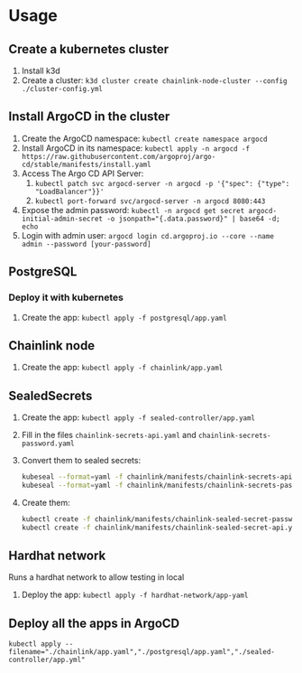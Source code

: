 # Usage

## Create a kubernetes cluster
1. Install k3d
2. Create a cluster: `k3d cluster create chainlink-node-cluster --config ./cluster-config.yml`

## Install ArgoCD in the cluster
1. Create the ArgoCD namespace: `kubectl create namespace argocd`
2. Install ArgoCD in its namespace: `kubectl apply -n argocd -f https://raw.githubusercontent.com/argoproj/argo-cd/stable/manifests/install.yaml` 
3. Access The Argo CD API Server:
   1. `kubectl patch svc argocd-server -n argocd -p '{"spec": {"type": "LoadBalancer"}}'`
   2. `kubectl port-forward svc/argocd-server -n argocd 8080:443`
4. Expose the admin password: `kubectl -n argocd get secret argocd-initial-admin-secret -o jsonpath="{.data.password}" | base64 -d; echo`
5. Login with admin user: `argocd login cd.argoproj.io --core --name admin --password [your-password]`

## PostgreSQL

### Deploy it with kubernetes

1. Create the app: `kubectl apply -f postgresql/app.yaml`

## Chainlink node

1. Create the app: `kubectl apply -f chainlink/app.yaml`

## SealedSecrets

1. Create the app: `kubectl apply -f sealed-controller/app.yaml`
2. Fill in the files `chainlink-secrets-api.yaml` and `chainlink-secrets-password.yaml`
3. Convert them to sealed secrets:

   ```bash
   kubeseal --format=yaml -f chainlink/manifests/chainlink-secrets-api.yaml > chainlink/manifests/chainlink-sealed-secret-api.yaml;
   kubeseal --format=yaml -f chainlink/manifests/chainlink-secrets-password.yaml > chainlink/manifests/chainlink-sealed-secret-password.yaml
   ```

4. Create them:

   ```bash
   kubectl create -f chainlink/manifests/chainlink-sealed-secret-password.yaml; 
   kubectl create -f chainlink/manifests/chainlink-sealed-secret-api.yaml
   ```

## Hardhat network

Runs a hardhat network to allow testing in local

1. Deploy the app: `kubectl apply -f hardhat-network/app-yaml`

## Deploy all the apps in ArgoCD

`kubectl apply --filename="./chainlink/app.yaml","./postgresql/app.yaml","./sealed-controller/app.yml"`
